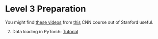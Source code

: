 # Level 3 Preparation

You might find [these videos](https://www.youtube.com/playlist?list=PL3FW7Lu3i5JvHM8ljYj-zLfQRF3EO8sYv) from [this](http://cs231n.stanford.edu/) CNN course out of Stanford useful.

2.  Data loading in PyTorch:  [Tutorial](https://pytorch.org/tutorials/beginner/data_loading_tutorial.html)